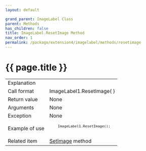 ```yaml
---
layout: default

grand_parent: ImageLabel Class
parent: Methods
has_children: false
title: ImageLabel.ResetImage Method
nav_order: 1
permalink: /package/extension4/imagelabel/methods/resetimage
---
```

# {{ page.title }}

<table>
  <tr>
    <td>Explanation</td>
    <td colspan="2"></td>
  </tr>
  <tr>
    <td>Call format</td>
    <td colspan="2">ImageLabel1.ResetImage( )</td>
  </tr>
  <tr>
    <td>Return value</td>
    <td colspan="2">None</td>
  </tr>  
  <tr>
    <td>Arguments</td>
    <td colspan="2">None</td>
  </tr>
  <tr>
    <td>Exception</td>
    <td colspan="2">None</td>
  </tr>
  <tr>
    <td>Example of use</td>
    <td colspan="2"><code><pre>
    ImageLabel1.ResetImage();
    </pre></code></td>
  </tr>
  <tr>
    <td>Related item</td>
    <td colspan="2"><a href="/package/extension4/imagelabel/methods/setimage">SetImage</a> method</td>
  </tr>
</table>